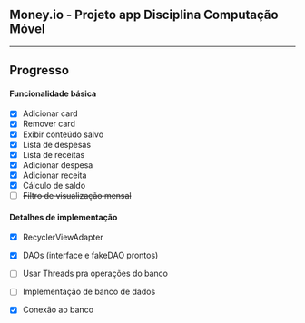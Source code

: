 ## Money.io - Projeto app Disciplina Computação Móvel
______
## Progresso
#### Funcionalidade básica
- [X] Adicionar card
- [X] Remover card
- [X] Exibir conteúdo salvo
- [X] Lista de despesas
- [X] Lista de receitas
- [X] Adicionar despesa
- [X] Adicionar receita
- [X] Cálculo de saldo
- [ ] ~~Filtro de visualização mensal~~

#### Detalhes de implementação
- [X] RecyclerViewAdapter
- [X] DAOs (interface e fakeDAO prontos)
- [ ] Usar Threads pra operações do banco
- [ ] Implementação de banco de dados
- [X] Conexão ao banco
  